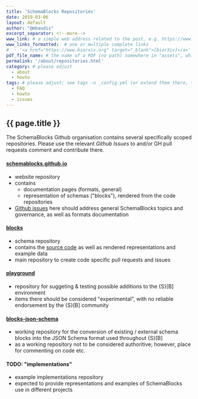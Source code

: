 ```yaml
---
title: 'SchemaBlocks Repositories'
date: 2019-03-06
layout: default
author: "@mbaudis"
excerpt_separator: <!--more-->
www_link: # a simple web address related to the post, e.g. https://www.ga4gh.org
www_links_formatted:  # one or multiple complete links
#  - '<a href="https://www.biorxiv.org" target="_blank">[biorXiv]</a>'
pdf_file_name: # the name of a PDF (no path) somewhere in "assets", which will be auto-linked
permalink: '/about/repositories.html'
category: # please adjust
  - about
  - howto
tags: # please adjust; see tags -n _config.yml (or extend them there, too)
  - FAQ
  - howto
  - issues
---
```


## {{ page.title }}

The SchemaBlocks Github organisation contains several specifically scoped 
repositories. Please use the relevant _Github Issues_ to and/or GH pull requests comment and contribute there.

<!--more-->

#### [schemablocks.github.io](https://github.com/ga4gh-schemablocks/ga4gh-schemablocks.github.io)

* website repository
* contains
    - documentation pages (formats, general)
    - representation of schemas ("blocks"), rendered from the code repositories
* [Github issues](https://github.com/ga4gh-schemablocks/ga4gh-schemablocks.github.io/issues) here should address general SchemaBlocks topics and governance, as well as formats documentation

#### [blocks](https://github.com/ga4gh-schemablocks/blocks)

* schema repository
* contains the [source code](https://github.com/ga4gh-schemablocks/blocks/tree/master/src/yaml) as well as rendered representations and example data
* main repository to create code specific pull requests and issues

#### [playground](https://github.com/ga4gh-schemablocks/playground)

* repository for suggeting & testing possible additions to the {S}[B] environment
* items there should be considered "experimental", with no reliable endorsement by the {S}[B] community

#### [blocks-json-schema](https://github.com/ga4gh-schemablocks/blocks-json-schema)

* working repository for the conversion of existing / external schema blocks into the JSON Schema format used throughout {S}[B]
* as a working repository not to be considered authoritive; however, place for commenting on code etc.

#### TODO: "implementations"

* example implementations repository
* expected to provide representations and examples of SchemaBlocks use in different projects
